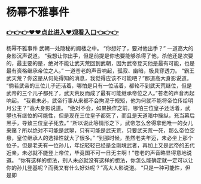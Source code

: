 # 杨幂不雅事件

### <a href="https://github.com/xinfue/dunp/issues/2">👉👉👉♥♥点此进入♥观看入口👈👉👉</a>

杨幂不雅事件
武朝一处隐秘的阁楼之中。
    “你想好了，要对他出手？”
    一道高大的身影沉声说道。
    “我想让你出手，但是前提是你也要能够杀得了他，杀他还是次要的，最主要的是，绝对不能让武天荒回到武朝，因为武帝登天他是最有可能，也是最有资格继承帝位之人。”
    一道苍老的声音响起，孤寂、幽暗，极具穿透力。
    “霸王武天荒？你这是从何处得知的消息，我觉得应该不可能吧？”那道高大身影说道。
    “倘若武帝的三位儿子还活着，哪怕是只有一位活着，都轮不到武天荒继位，但是武帝的三个儿子都死了，武天荒反而成了最有可能继承帝位之人。”苍老的声音再起响起。
    “我看未必，武帝行事从来都不会拘泥于规矩，他为何就不能将帝位传给明月公主？”高大身影说道。
    “绝对不会，如果换作之前，哪怕三位皇子还活着，武曌也有继位的可能性，但是现在三位皇子都死了，而且是天道暗中操纵，充当幕后黑手，导致三位皇子死去。”
    “所以说此等情形之下，武帝怎么舍得拿他唯一的女儿来赌？所以绝对不可能是武曌，只有可能是武天荒，只要武天荒一死，那么帝位空悬，皇位继承人的选择性就大了很多。”
    “到那时候，虽然老夫年迈，未必坐上那个位子，但是老夫有一位孙儿，年纪轻轻已经是金刚境武者，再加上又是武帝的五代近亲，未必就不能登上帝位，毕竟国不可一日无主啊！”苍老的声音略显得意地说道。
    “你有这样的想法，别人未必就没有这样的想法，你怎么能确定就一定可以让你的孙儿登基呢？而我又有什么好处呢？”高大人影说道。
    “只是一种可能性，但是即
